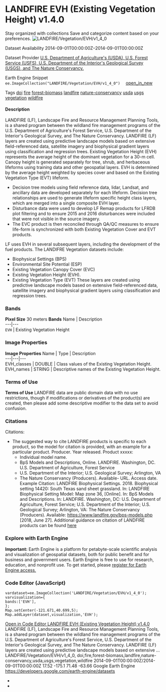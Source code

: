  
#  LANDFIRE EVH (Existing Vegetation Height) v1.4.0 
Stay organized with collections  Save and categorize content based on your preferences. 
![LANDFIRE/Vegetation/EVH/v1_4_0](https://developers.google.com/earth-engine/datasets/images/LANDFIRE/LANDFIRE_Vegetation_EVH_v1_4_0_sample.png) 

Dataset Availability
    2014-09-01T00:00:00Z–2014-09-01T00:00:00Z 

Dataset Provider
     [ U.S. Department of Agriculture's (USDA), U.S. Forest Service (USFS), U.S. Department of the Interior's Geological Survey (USGS), and The Nature Conservancy. ](https://landfire.gov/) 

Earth Engine Snippet
     `    ee.ImageCollection("LANDFIRE/Vegetation/EVH/v1_4_0")   ` [ open_in_new ](https://code.earthengine.google.com/?scriptPath=Examples:Datasets/LANDFIRE/LANDFIRE_Vegetation_EVH_v1_4_0) 

Tags
     [doi](https://developers.google.com/earth-engine/datasets/tags/doi) [fire](https://developers.google.com/earth-engine/datasets/tags/fire) [forest-biomass](https://developers.google.com/earth-engine/datasets/tags/forest-biomass) [landfire](https://developers.google.com/earth-engine/datasets/tags/landfire) [nature-conservancy](https://developers.google.com/earth-engine/datasets/tags/nature-conservancy) [usda](https://developers.google.com/earth-engine/datasets/tags/usda) [usgs](https://developers.google.com/earth-engine/datasets/tags/usgs) [vegetation](https://developers.google.com/earth-engine/datasets/tags/vegetation) [wildfire](https://developers.google.com/earth-engine/datasets/tags/wildfire)
#### Description
LANDFIRE (LF), Landscape Fire and Resource Management Planning Tools, is a shared program between the wildland fire management programs of the U.S. Department of Agriculture's Forest Service, U.S. Department of the Interior's Geological Survey, and The Nature Conservancy.
LANDFIRE (LF) layers are created using predictive landscape models based on extensive field-referenced data, satellite imagery and biophysical gradient layers using classification and regression trees.
Existing Vegetation Height (EVH) represents the average height of the dominant vegetation for a 30-m cell. Canopy height is generated separately for tree, shrub, and herbaceous lifeforms using training data and other geospatial layers. EVH is determined by the average height weighted by species cover and based on the Existing Vegetation Type (EVT) lifeform.
  * Decision tree models using field reference data, lidar, Landsat, and ancillary data are developed separately for each lifeform. Decision tree relationships are used to generate lifeform specific height class layers, which are merged into a single composite EVH layer.
  * Disturbance data were used to develop LF Remap products for LFRDB plot filtering and to ensure 2015 and 2016 disturbances were included that were not visible in the source imagery.
  * The EVC product is then reconciled through QA/QC measures to ensure life-form is synchronized with both Existing Vegetation Cover and EVT products.


LF uses EVH in several subsequent layers, including the development of the fuel products.
The LANDIFRE Vegetation datasets include:
  * Biophysical Settings (BPS)
  * Environmental Site Potential (ESP)
  * Existing Vegetation Canopy Cover (EVC)
  * Existing Vegetation Height (EVH).
  * Existing Vegetation Type (EVT) These layers are created using predictive landscape models based on extensive field-referenced data, satellite imagery and biophysical gradient layers using classification and regression trees.


### Bands
**Pixel Size** 30 meters 
**Bands**
Name | Description  
---|---  
`EVH` | Existing Vegetation Height  
### Image Properties
**Image Properties**
Name | Type | Description  
---|---|---  
EVH_classes | DOUBLE | Class values of the Existing Vegetation Height.  
EVH_names | STRING | Descriptive names of the Existing Vegetation Height.  
### Terms of Use
**Terms of Use**
LANDFIRE data are public domain data with no use restrictions, though if modifications or derivatives of the product(s) are created, then please add some descriptive modifier to the data set to avoid confusion.
### Citations
Citations:
  * The suggested way to cite LANDFIRE products is specific to each product, so the model for citation is provided, with an example for a particular product. Producer. Year released. Product xxxxx:
    * Individual model name.
    * BpS Models and Descriptions, Online. LANDFIRE. Washington, DC. U.S. Department of Agriculture, Forest Service
    * U.S. Department of the Interior; U.S. Geological Survey; Arlington, VA
    * The Nature Conservancy (Producers). Available- URL. Access date.
Example Citation: LANDFIRE Biophysical Settings. 2018. Biophysical setting 14420: South Texas sand sheet grassland. In: LANDFIRE Biophysical Setting Model: Map zone 36, [Online]. In: BpS Models and Descriptions. In: LANDFIRE. Washington, DC: U.S. Department of Agriculture, Forest Service; U.S. Department of the Interior; U.S. Geological Survey; Arlington, VA: The Nature Conservancy (Producers). Available: <https://www.landfire.gov/bps-models.php> [2018, June 27]. Additional guidance on citation of LANDFIRE products can be found [here](https://landfire.gov/data/citation)


### Explore with Earth Engine
**Important:** Earth Engine is a platform for petabyte-scale scientific analysis and visualization of geospatial datasets, both for public benefit and for business and government users. Earth Engine is free to use for research, education, and nonprofit use. To get started, please [register for Earth Engine access.](https://console.cloud.google.com/earth-engine)
### Code Editor (JavaScript)
```
vardataset=ee.ImageCollection('LANDFIRE/Vegetation/EVH/v1_4_0');
varvisualization={
bands:['EVH'],
};
Map.setCenter(-121.671,40.699,5);
Map.addLayer(dataset,visualization,'EVH');
```
[ Open in Code Editor ](https://code.earthengine.google.com/?scriptPath=Examples:Datasets/LANDFIRE/LANDFIRE_Vegetation_EVH_v1_4_0)
[ LANDFIRE EVH (Existing Vegetation Height) v1.4.0 ](https://developers.google.com/earth-engine/datasets/catalog/LANDFIRE_Vegetation_EVH_v1_4_0)
LANDFIRE (LF), Landscape Fire and Resource Management Planning Tools, is a shared program between the wildland fire management programs of the U.S. Department of Agriculture's Forest Service, U.S. Department of the Interior's Geological Survey, and The Nature Conservancy. LANDFIRE (LF) layers are created using predictive landscape models based on extensive …
LANDFIRE/Vegetation/EVH/v1_4_0, doi,fire,forest-biomass,landfire,nature-conservancy,usda,usgs,vegetation,wildfire 
2014-09-01T00:00:00Z/2014-09-01T00:00:00Z
17.52 -175.1 71.48 -63.66 
Google Earth Engine
https://developers.google.com/earth-engine/datasets
  * [ ](https://doi.org/https://landfire.gov/)
  * [ ](https://doi.org/https://developers.google.com/earth-engine/datasets/catalog/LANDFIRE_Vegetation_EVH_v1_4_0)


